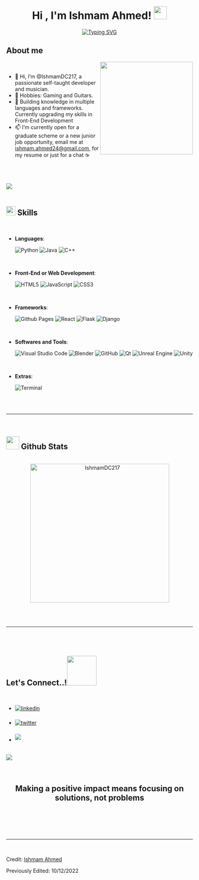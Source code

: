 <!---
IshmamDC217/IshmamDC217 is a ✨ special ✨ repository because its `README.md` (this file) appears on your GitHub profile.
You can click the Preview link to take a look at your changes.
--->

<h1 align="center"><b>Hi , I'm Ishmam Ahmed! </b><img src="https://media.giphy.com/media/hvRJCLFzcasrR4ia7z/giphy.gif" width="35"></h1>

<p align="center">
	<a href="https://git.io/typing-svg"><img src="https://readme-typing-svg.demolab.com?font=Fira+Code&pause=1000&width=435&lines=Welcome to my Github! I'm Ishmam;People call me Ish!;I am a Self-taught+Developer,;A Computer+Science+Student,;And an Active+Learner/Researcher.;" alt="Typing SVG" /></a>

<br>



	
## **About me**

<picture> <img align="right" src="https://media4.giphy.com/media/qgQUggAC3Pfv687qPC/giphy.gif" width = 250px></picture>

<br>

- 👋 Hi, I’m @IshmamDC217, a passionate self-taught developer and musician.
- 👀 Hobbies: Gaming and Guitars.
- 🌱 Building knowledge in multiple languages and frameworks. Currently upgrading my skills in Front-End Development
- 📫 I’m currently open for a graduate scheme or a new junior job opportunity, email me at ishmam.ahmed24@gmail.com, for my resume or just for a chat &#9749;

<br><br>

<img src="https://user-images.githubusercontent.com/73097560/115834477-dbab4500-a447-11eb-908a-139a6edaec5c.gif"><br><br>

## <img src="https://media2.giphy.com/media/QssGEmpkyEOhBCb7e1/giphy.gif?cid=ecf05e47a0n3gi1bfqntqmob8g9aid1oyj2wr3ds3mg700bl&rid=giphy.gif" width ="25"><b> Skills</b>
<br>

<p align="center">

- **Languages**:
    
    ![Python](https://img.shields.io/badge/Python%20-%2314354C.svg?style=for-the-badge&logo=python&logoColor=white)
    ![Java](https://img.shields.io/badge/java-%23ED8B00.svg?&style=for-the-badge&logo=java&logoColor=white")
    ![C++](https://img.shields.io/badge/C++%20-%2300599C.svg?style=for-the-badge&logo=c%2B%2B&logoColor=white)

<br>   
    
- **Front-End or Web Development**:

   ![HTML5](https://img.shields.io/badge/HTML5%20-%23E34F26.svg?style=for-the-badge&logo=html5&logoColor=white)
   ![JavaScript](https://img.shields.io/badge/JavaScript%20-%23F7DF1E.svg?style=for-the-badge&logo=javascript&logoColor=black)
   ![CSS3](https://img.shields.io/badge/CSS%20-%231572B6.svg?style=for-the-badge&logo=css3&logoColor=white)

<br>

- **Frameworks**:

    ![Github Pages](https://img.shields.io/badge/GitHub%20Pages-%23327FC7.svg?style=for-the-badge&logo=github&logoColor=white)
    ![React](https://img.shields.io/badge/react%20-%2320232a.svg?&style=for-the-badge&logo=react&logoColor=%2361DAFB)
    ![Flask](https://img.shields.io/badge/flask%20-%23000.svg?&style=for-the-badge&logo=flask&logoColor=white)
    ![Django](https://img.shields.io/badge/django%20-%23092E20.svg?&style=for-the-badge&logo=django&logoColor=white)
    
<br>

- **Softwares and Tools**:

    ![Visual Studio Code](https://img.shields.io/badge/Visual%20Studio%20Code-0078d7.svg?style=for-the-badge&logo=visual-studio-code&logoColor=white)
    ![Blender](https://img.shields.io/badge/blender%20-%23F5792A.svg?&style=for-the-badge&logo=blender&logoColor=white)
    ![GitHub](https://img.shields.io/badge/github-%23121011.svg?style=for-the-badge&logo=github&logoColor=white)
    ![Qt](https://img.shields.io/badge/Qt-%23217346.svg?style=for-the-badge&logo=Qt&logoColor=white)
    ![Unreal Engine](https://img.shields.io/badge/unreal%20engine%20-%23313131.svg?&style=for-the-badge&logo=unreal%20engine&logoColor=white)
    ![Unity](https://img.shields.io/badge/unity%20-%23000000.svg?&style=for-the-badge&logo=unity&logoColor=white)

<br>

- **Extras**:

    ![Terminal](https://img.shields.io/badge/Terminal-%23054020?style=for-the-badge&logo=gnu-bash&logoColor=white)

</p>

<br>
<br>

-----

<br>


## <img src="https://media.giphy.com/media/iY8CRBdQXODJSCERIr/giphy.gif" width="35"><b> Github Stats </b>
<br>

<div align="center">

<a href="https://github.com/IshmamDC217/">
  <img src="https://github-readme-stats.vercel.app/api/top-langs?username=IshmamDC217&show_icons=true&locale=en&layout=compact&line_height=20&title_color=7A7ADB&icon_color=2234AE&text_color=D3D3D3&bg_color=0,000000,0e2b38" width="375"  alt="IshmamDC217"/>

</a>
</div>

<br>
<br>
<br>

-----

<br>
<br>

## <b> Let's Connect..!</b><img src="https://media.tenor.com/02ILjyFVXWQAAAAM/handshake.gif" width ="80">
<br>
<div align='left'>

<ul>

<li>
<a href="https://www.linkedin.com/in/ishmam-ahmed-689b0998" target="_blank">
<img src="https://img.shields.io/badge/linkedin:  Ishmam Ahmed-%2300acee.svg?color=405DE6&style=for-the-badge&logo=linkedin&logoColor=white" alt=linkedin style="margin-bottom: 5px;"/>
</a>
</li>

<br>

<li>
<a href="https://www.instagram.com/ish.ahmed_/" target="_blank">
<img src="https://img.shields.io/badge/Instagram:  @ish.ahmed_-%23E4405F.svg?&style=for-the-badge&logo=Instagram&logoColor=white" alt=twitter style="margin-bottom: 5px;"/>
</a>
</li>

<br>

<li>
<a href="mailto:ishmam.ahmed24@gmail.com" target="_blank">
<img src="https://img.shields.io/badge/gmail:  Ishmam Ahmed-%23EA4335.svg?style=for-the-badge&logo=gmail&logoColor=white" t=mail style="margin-bottom: 5px;" />
</a>
</li>
	
</ul>
</div>

<br>
<img src="https://user-images.githubusercontent.com/73097560/115834477-dbab4500-a447-11eb-908a-139a6edaec5c.gif">
<br>
<br>
<br>

<div align='center'>

## <b>Making a positive impact means focusing on solutions, not problems</b>

</div>
<br>
<br>
<br>
<br>

---

<br>

Credit: [Ishmam Ahmed](https://github.com/IshmamDC217)

Previously Edited: 10/12/2022
